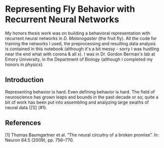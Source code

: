 # Representing Fly Behavior with Recurrent Neural Networks

My honors thesis work was on building a behavioral representation with recurrent neural networks in *D. Melanogaster* (the fruit fly). 
All the code for training the networks I used, the preprocessing and resulting data analysis is contained in this notebook 
(although it's a bit messy - sorry I was hustling near the end what with corona & all x). I was in Dr. Gordon Berman's lab at Emory University,
in the Department of Biology (although I completed my honors in physics). 

## Introduction

Representing behavior is hard. Even defining behavior is hard. The field of neuroscience has grown leaps and bounds in the past decade or so; 
quite a bit of work has been put into assembling and analyzing large swaths of neural data [[1]] (#1).

## References
<a id = "1"> [1] </a>
Thomas Baumgartner et al. “The neural circuitry of a broken promise”.
In: Neuron 64.5 (2009), pp. 756–770.
